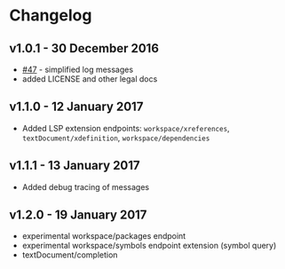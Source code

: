 # Changelog

## v1.0.1 - 30 December 2016
- [#47](https://github.com/sourcegraph/javascript-typescript-langserver/pull/47) - simplified log messages
- added LICENSE and other legal docs

## v1.1.0 - 12 January 2017
- Added LSP extension endpoints: `workspace/xreferences`, `textDocument/xdefinition`, `workspace/dependencies`

## v1.1.1 - 13 January 2017
- Added debug tracing of messages

## v1.2.0 - 19 January 2017
- experimental workspace/packages endpoint
- experimental workspace/symbols endpoint extension (symbol query)
- textDocument/completion
